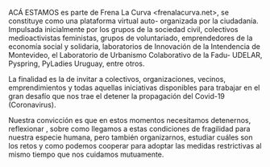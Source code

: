 ACÁ ESTAMOS es parte de Frena La Curva <frenalacurva.net>, se constituye como una plataforma virtual auto- organizada por la ciudadanía.  Impulsada inicialmente por los grupos de la sociedad civil, colectivos medioactivistas feministas, grupos de voluntariado, emprendedores de la economía social y solidaria, laboratorios de Innovación de la Intendencia de Montevideo, el Laboratorio de Urbanismo Colaborativo de la Fadu- UDELAR, Pyspring, PyLadies Uruguay, entre otros. 

La finalidad es la de invitar a colectivos, organizaciones, vecinos, emprendimientos  y todas aquellas iniciativas disponibles para trabajar en  el gran desafío que nos trae el detener la propagación del Covid-19 (Coronavirus).

Nuestra convicción es que en estos momentos necesitamos detenernos, reflexionar , sobre como llegamos a estas condiciones de fragilidad para nuestra especie humana, pero también organizarnos, estudiar cuáles son los retos y como podemos cooperar para adoptar las medidas restrictivas al mismo tiempo que nos cuidamos mutuamente.
